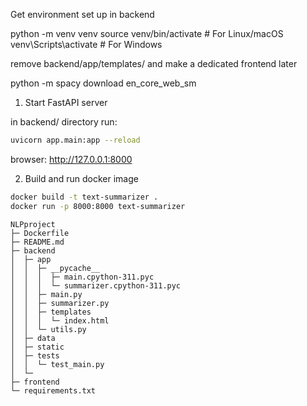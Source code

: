 Get environment set up in backend

python -m venv venv
source venv/bin/activate  # For Linux/macOS
venv\Scripts\activate     # For Windows


remove backend/app/templates/ and make a dedicated frontend later


<!-- optional for preprocessing spacy model -->
python -m spacy download en_core_web_sm




1. Start FastAPI server

in backend/ directory run:
```bash
uvicorn app.main:app --reload
```

browser: http://127.0.0.1:8000


2. Build and run docker image

```bash
docker build -t text-summarizer .
docker run -p 8000:8000 text-summarizer
```
```
NLPproject
├─ Dockerfile
├─ README.md
├─ backend
│  ├─ app
│  │  ├─ __pycache__
│  │  │  ├─ main.cpython-311.pyc
│  │  │  └─ summarizer.cpython-311.pyc
│  │  ├─ main.py
│  │  ├─ summarizer.py
│  │  ├─ templates
│  │  │  └─ index.html
│  │  └─ utils.py
│  ├─ data
│  ├─ static
│  ├─ tests
│  │  └─ test_main.py
│  └─ 
├─ frontend
└─ requirements.txt

```